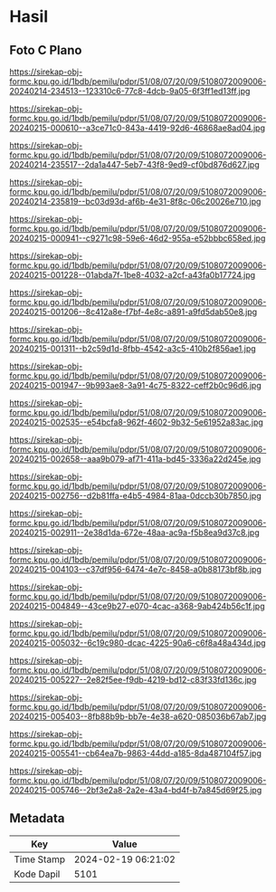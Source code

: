 # Hasil

## Foto C Plano

https://sirekap-obj-formc.kpu.go.id/1bdb/pemilu/pdpr/51/08/07/20/09/5108072009006-20240214-234513--123310c6-77c8-4dcb-9a05-6f3ff1ed13ff.jpg

https://sirekap-obj-formc.kpu.go.id/1bdb/pemilu/pdpr/51/08/07/20/09/5108072009006-20240215-000610--a3ce71c0-843a-4419-92d6-46868ae8ad04.jpg

https://sirekap-obj-formc.kpu.go.id/1bdb/pemilu/pdpr/51/08/07/20/09/5108072009006-20240214-235517--2da1a447-5eb7-43f8-9ed9-cf0bd876d627.jpg

https://sirekap-obj-formc.kpu.go.id/1bdb/pemilu/pdpr/51/08/07/20/09/5108072009006-20240214-235819--bc03d93d-af6b-4e31-8f8c-06c20026e710.jpg

https://sirekap-obj-formc.kpu.go.id/1bdb/pemilu/pdpr/51/08/07/20/09/5108072009006-20240215-000941--c9271c98-59e6-46d2-955a-e52bbbc658ed.jpg

https://sirekap-obj-formc.kpu.go.id/1bdb/pemilu/pdpr/51/08/07/20/09/5108072009006-20240215-001228--01abda7f-1be8-4032-a2cf-a43fa0b17724.jpg

https://sirekap-obj-formc.kpu.go.id/1bdb/pemilu/pdpr/51/08/07/20/09/5108072009006-20240215-001206--8c412a8e-f7bf-4e8c-a891-a9fd5dab50e8.jpg

https://sirekap-obj-formc.kpu.go.id/1bdb/pemilu/pdpr/51/08/07/20/09/5108072009006-20240215-001311--b2c59d1d-8fbb-4542-a3c5-410b2f856ae1.jpg

https://sirekap-obj-formc.kpu.go.id/1bdb/pemilu/pdpr/51/08/07/20/09/5108072009006-20240215-001947--9b993ae8-3a91-4c75-8322-ceff2b0c96d6.jpg

https://sirekap-obj-formc.kpu.go.id/1bdb/pemilu/pdpr/51/08/07/20/09/5108072009006-20240215-002535--e54bcfa8-962f-4602-9b32-5e61952a83ac.jpg

https://sirekap-obj-formc.kpu.go.id/1bdb/pemilu/pdpr/51/08/07/20/09/5108072009006-20240215-002658--aaa9b079-af71-411a-bd45-3336a22d245e.jpg

https://sirekap-obj-formc.kpu.go.id/1bdb/pemilu/pdpr/51/08/07/20/09/5108072009006-20240215-002756--d2b81ffa-e4b5-4984-81aa-0dccb30b7850.jpg

https://sirekap-obj-formc.kpu.go.id/1bdb/pemilu/pdpr/51/08/07/20/09/5108072009006-20240215-002911--2e38d1da-672e-48aa-ac9a-f5b8ea9d37c8.jpg

https://sirekap-obj-formc.kpu.go.id/1bdb/pemilu/pdpr/51/08/07/20/09/5108072009006-20240215-004103--c37df956-6474-4e7c-8458-a0b88173bf8b.jpg

https://sirekap-obj-formc.kpu.go.id/1bdb/pemilu/pdpr/51/08/07/20/09/5108072009006-20240215-004849--43ce9b27-e070-4cac-a368-9ab424b56c1f.jpg

https://sirekap-obj-formc.kpu.go.id/1bdb/pemilu/pdpr/51/08/07/20/09/5108072009006-20240215-005032--6c19c980-dcac-4225-90a6-c6f8a48a434d.jpg

https://sirekap-obj-formc.kpu.go.id/1bdb/pemilu/pdpr/51/08/07/20/09/5108072009006-20240215-005227--2e82f5ee-f9db-4219-bd12-c83f33fd136c.jpg

https://sirekap-obj-formc.kpu.go.id/1bdb/pemilu/pdpr/51/08/07/20/09/5108072009006-20240215-005403--8fb88b9b-bb7e-4e38-a620-085036b67ab7.jpg

https://sirekap-obj-formc.kpu.go.id/1bdb/pemilu/pdpr/51/08/07/20/09/5108072009006-20240215-005541--cb64ea7b-9863-44dd-a185-8da487104f57.jpg

https://sirekap-obj-formc.kpu.go.id/1bdb/pemilu/pdpr/51/08/07/20/09/5108072009006-20240215-005746--2bf3e2a8-2a2e-43a4-bd4f-b7a845d69f25.jpg


## Metadata

| Key        | Value               |
| ---------- | ------------------- |
| Time Stamp | 2024-02-19 06:21:02 |
| Kode Dapil | 5101                |



